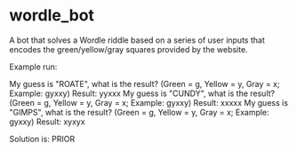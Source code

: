 # wordle_bot
A bot that solves a Wordle riddle based on a series of user inputs that encodes the green/yellow/gray squares provided by the website.

Example run:

My guess is "ROATE", what is the result? (Green = g, Yellow = y, Gray = x; Example: gyxxy)
Result: yyxxx
My guess is "CUNDY", what is the result? (Green = g, Yellow = y, Gray = x; Example: gyxxy)
Result: xxxxx
My guess is "GIMPS", what is the result? (Green = g, Yellow = y, Gray = x; Example: gyxxy)
Result: xyxyx

Solution is:  PRIOR
